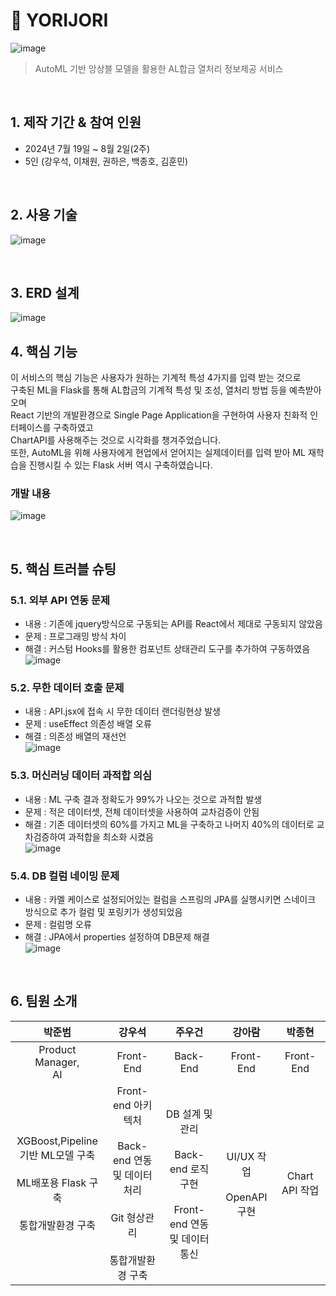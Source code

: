 # :pushpin: YORIJORI
![image](https://github.com/user-attachments/assets/ea71f141-d855-492a-b836-d44b7c1ac1ce)
> AutoML 기반 앙상블 모델을 활용한 AL합금 열처리 정보제공 서비스

</br>

## 1. 제작 기간 & 참여 인원
- 2024년 7월 19일 ~ 8월 2일(2주)
- 5인 (강우석, 이채원, 권하은, 백종호, 김훈민)

</br>

## 2. 사용 기술
![image](https://github.com/clavis13/normALearn/assets/155136484/1832c3ec-dce1-4e9f-9127-a282c56ca8f8)


</br>

## 3. ERD 설계
![image](https://github.com/clavis13/normALearn/assets/155136484/49f20c78-0cf8-4ddd-95cd-be1407459d8f)



## 4. 핵심 기능
이 서비스의 핵심 기능은 사용자가 원하는 기계적 특성 4가지를 입력 받는 것으로</br>
구축된 ML을 Flask를 통해 AL합금의 기계적 특성 및 조성, 열처리 방법 등을 예측받아오며</br>
React 기반의 개발환경으로 Single Page Application을 구현하여 사용자 친화적 인터페이스를 구축하였고</br>
ChartAPI를 사용해주는 것으로 시각화를 챙겨주었습니다.</br>
또한, AutoML을 위해 사용자에게 현업에서 얻어지는 실제데이터를 입력 받아 ML 재학습을 진행시킬 수 있는 Flask 서버 역시 구축하였습니다.</br>


### 개발 내용
![image](https://github.com/clavis13/normALearn/assets/155136484/5810f120-d696-4925-a179-cced1e48b8fb)


</br>

## 5. 핵심 트러블 슈팅
### 5.1. 외부 API 연동 문제
- 내용 : 기존에 jquery방식으로 구동되는 API를 React에서 제대로 구동되지 않았음
- 문제 : 프로그래밍 방식 차이
- 해결 : 커스텀 Hooks를 활용한 컴포넌트 상태관리 도구를 추가하여 구동하였음
![image](https://github.com/clavis13/normALearn/assets/155136484/1ef0dd88-da5b-49e0-a9fa-3c480c7e6f57)

### 5.2. 무한 데이터 호출 문제
- 내용 : API.jsx에 접속 시 무한 데이터 랜더링현상 발생
- 문제 : useEffect 의존성 배열 오류
- 해결 : 의존성 배열의 재선언</br>
![image](https://github.com/clavis13/normALearn/assets/155136484/3c5d4477-9b5c-4d9e-8741-15be849e49f1)

### 5.3. 머신러닝 데이터 과적합 의심
- 내용 : ML 구축 결과 정확도가 99%가 나오는 것으로 과적합 발생
- 문제 : 적은 데이터셋, 전체 데이터셋을 사용하여 교차검증이 안됨
- 해결 : 기존 데이터셋의 60%를 가지고 ML을 구축하고 나머지 40%의 데이터로 교차검증하여 과적합을 최소화 시켰음</br>
![image](https://github.com/clavis13/normALearn/assets/155136484/c0cacd67-5c93-48a4-a304-21e867d07dca)

### 5.4. DB 컬럼 네이밍 문제
- 내용 : 카멜 케이스로 설정되어있는 컬럼을 스프링의 JPA를 실행시키면 스네이크 방식으로 추가 컬럼 및 포링키가 생성되었음
- 문제 : 컬럼명 오류
- 해결 : JPA에서 properties 설정하여 DB문제 해결</br>
![image](https://github.com/clavis13/normALearn/assets/155136484/21fd3528-c800-4440-8e62-29492851db56)


<br>

## 6. 팀원 소개
|박준범|강우석|주우건|강아람|박종현|
|:---:|:---:|:---:|:---:|:---:|
|Product Manager, <br> AI|Front-End|Back-End|Front-End|Front-End|
|XGBoost,Pipeline<br>기반 ML모델 구축<br><br>ML배포용 Flask 구축<br><br>통합개발환경 구축|Front-end 아키텍처<br><br>Back-end 연동<br>및 데이터 처리<br><br>Git 형상관리<br><br>통합개발환경 구축|DB 설계 및 관리<br><br>Back-end 로직 구현<br><br>Front-end 연동<br>및 데이터 통신|UI/UX 작업<br><br>OpenAPI 구현|Chart API 작업|
